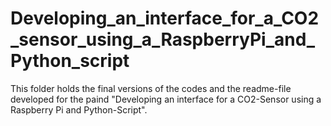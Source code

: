 # Developing_an_interface_for_a_CO2_sensor_using_a_RaspberryPi_and_Python_script
This folder holds the final versions of the codes and the readme-file developed for the paind "Developing an interface for a CO2-Sensor using a Raspberry Pi and Python-Script".
